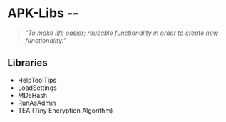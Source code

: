 # APK-Libs --
> *"To make life easier; reusable functionality in order to create new functionality."*

## Libraries
- HelpToolTips
- LoadSettings
- MD5Hash
- RunAsAdmin
- TEA (Tiny Encryption Algorithm)
